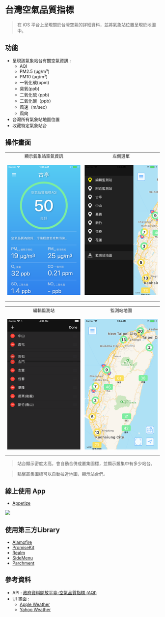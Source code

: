 # 台灣空氣品質指標
> 在 iOS 平台上呈現關於台灣空氣的詳細資料，並將氣象站位置呈現於地圖中。
## 功能
* 呈現該氣象站台有關空氣資訊 : 
  * AQI
  * PM2.5 (μg/m³)
  * PM10 (μg/m³)
  * 一氧化碳(ppm)
  * 臭氧(ppb)
  * 二氧化硫 (ppb)
  * 二氧化碳（ppb）
  * 風速（m/sec）
  * 風向
* 台灣所有氣象站地圖位置
* 收藏特定氣象站台


## 操作畫面
<table>
    <tr>
        <td align="center">顯示氣象站空氣資訊</td>
        <td align="center">左側選單</td>
    </tr>
    <tr>
        <td>
            <p align="center">
                <img src="screenshot/detail.png" width="300" style="margin:0 auto" />
            </p>
        </td>
        <td>
            <p align="center">
                <img src="screenshot/menu.png" width="300" style="margin:0 auto" />
            </p>
        </td>
   </tr>
</table>
<table>
   <tr>
        <td align="center">編輯監測站</td>
        <td align="center">監測站地圖</td>
    </tr>
    <tr>
    <tr>
        <td>
            <p align="center">
                <img src="screenshot/menu-edit.png" width="300" style="margin:0 auto" />
            </p>
        </td>
        <td>
            <p align="center">
                <img src="screenshot/map.png" width="300" style="margin:0 auto" />
            </p>
        </td>
   </tr>
</table>

> 站台顯示密度太高，會自動合併成叢集圖標，並顯示叢集中有多少站台。

> 點擊叢集圖標可以自動拉近地圖，顯示站台們。

## 線上使用 App
* [Appetize](https://pros.is/NKBD9)

<p align="left">
<img src="https://i.imgur.com/PZzPtJ7.gif" width="300" style="margin:0 auto"/>
<p>

## 使用第三方Library
* [Alamofire](https://github.com/Alamofire/Alamofire)
* [PromiseKit](https://github.com/mxcl/PromiseKit)
* [Realm](https://realm.io/docs/swift/latest)
* [SideMenu](https://github.com/jonkykong/SideMenu)
* [Parchment](https://github.com/rechsteiner/Parchment)

## 參考資料
* API : [政府資料開放平臺-空氣品質指標 (AQI)](https://pros.is/KBFJS)
* UI 畫面 :
  * [Apple Weather](https://pros.is/LSNW6)
  * [Yahoo Weather](https://pros.is/N632D)
